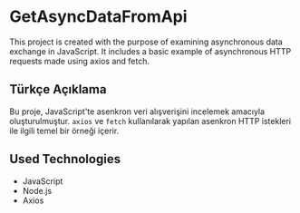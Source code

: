 # GetAsyncDataFromApi

This project is created with the purpose of examining asynchronous data exchange in JavaScript. It includes a basic example of asynchronous HTTP requests made using axios and fetch.

## Türkçe Açıklama
Bu proje, JavaScript'te asenkron veri alışverişini incelemek amacıyla oluşturulmuştur. `axios` ve `fetch` kullanılarak yapılan asenkron HTTP istekleri ile ilgili temel bir örneği içerir.

## Used Technologies

- JavaScript
- Node.js
- Axios
